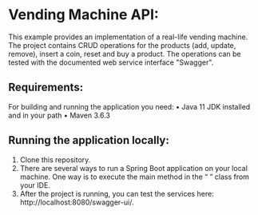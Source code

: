 # Vending Machine API:
This example provides an implementation of a
real-life vending machine. The project contains
CRUD operations for the products (add, update,
remove), insert a coin, reset and buy a product.
The operations can be tested with the
documented web service interface "Swagger".

## Requirements:
For building and running the application you need:
• Java 11 JDK installed and in your path
• Maven 3.6.3

## Running the application locally:
1. Clone this repository.
2. There are several ways to run a Spring Boot
application on your local machine. One way is to
execute the main method in the “ ” class from your
IDE.
3. After the project is running, you can test the
services here: http://localhost:8080/swagger-ui/.
